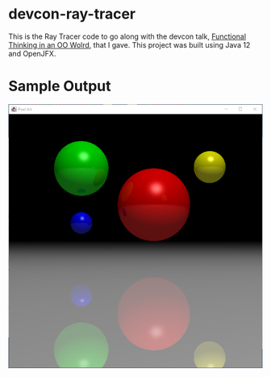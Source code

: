 # devcon-ray-tracer
This is the Ray Tracer code to go along with the devcon talk, [Functional Thinking in an OO Wolrd](https://www.youtube.com/watch?v=iT0xFAxswgs), that I gave. This project was built using Java 12 and OpenJFX.

# Sample Output
![Alt text](/sample-output.png?raw=true "Optional Title")
